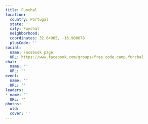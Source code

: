 ```yaml
---
title: Funchal
location:
  country: Portugal
  state: 
  city: Funchal
  neighborhood: 
  coordinates: 32.64965, -16.908678
  plusCode: ''
social:
  name: Facebook page
  URL: https://www.facebook.com/groups/free.code.camp.funchal
chat:
  name: ''
  URL: ''
event:
  name: ''
  URL: ''
leaders:
- name: ''
  URL: ''
photos:
  old: 
  cover: ''
---
```

